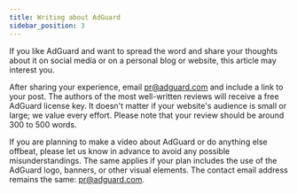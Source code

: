 ```yaml
---
title: Writing about AdGuard
sidebar_position: 3
---
```


If you like AdGuard and want to spread the word and share your thoughts about it on social media or on a personal blog or website, this article may interest you.

After sharing your experience, email [pr@adguard.com](mailto:pr@adguard.com) and include a link to your post. The authors of the most well-written reviews will receive a free AdGuard license key. It doesn't matter if your website's audience is small or large; we value every effort. Please note that your review should be around 300 to 500 words.

If you are planning to make a video about AdGuard or do anything else offbeat, please let us know in advance to avoid any possible misunderstandings. The same applies if your plan includes the use of the AdGuard logo, banners, or other visual elements. The contact email address remains the same: [pr@adguard.com](mailto:pr@adguard.com).

